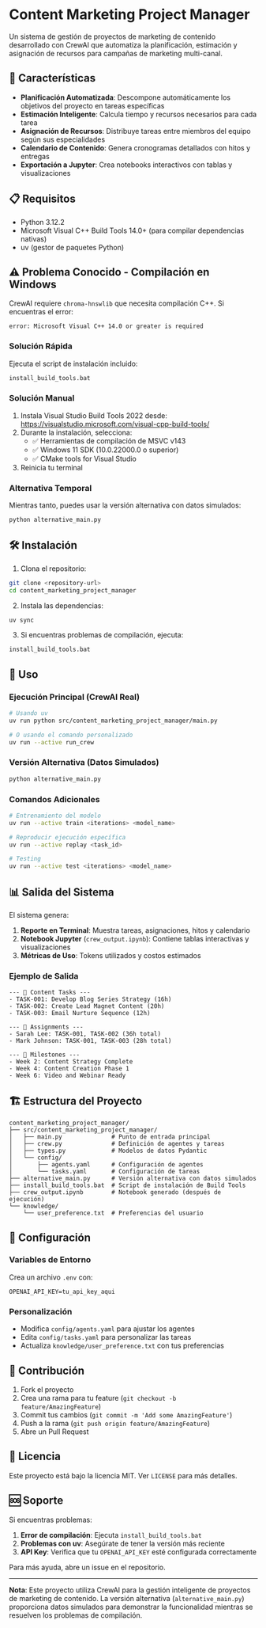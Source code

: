 # Content Marketing Project Manager

Un sistema de gestión de proyectos de marketing de contenido desarrollado con CrewAI que automatiza la planificación, estimación y asignación de recursos para campañas de marketing multi-canal.

## 🚀 Características

- **Planificación Automatizada**: Descompone automáticamente los objetivos del proyecto en tareas específicas
- **Estimación Inteligente**: Calcula tiempo y recursos necesarios para cada tarea
- **Asignación de Recursos**: Distribuye tareas entre miembros del equipo según sus especialidades
- **Calendario de Contenido**: Genera cronogramas detallados con hitos y entregas
- **Exportación a Jupyter**: Crea notebooks interactivos con tablas y visualizaciones

## 📋 Requisitos

- Python 3.12.2
- Microsoft Visual C++ Build Tools 14.0+ (para compilar dependencias nativas)
- uv (gestor de paquetes Python)

## ⚠️ Problema Conocido - Compilación en Windows

CrewAI requiere `chroma-hnswlib` que necesita compilación C++. Si encuentras el error:

```
error: Microsoft Visual C++ 14.0 or greater is required
```

### Solución Rápida
Ejecuta el script de instalación incluido:
```bash
install_build_tools.bat
```

### Solución Manual
1. Instala Visual Studio Build Tools 2022 desde: https://visualstudio.microsoft.com/visual-cpp-build-tools/
2. Durante la instalación, selecciona:
   - ✅ Herramientas de compilación de MSVC v143
   - ✅ Windows 11 SDK (10.0.22000.0 o superior)
   - ✅ CMake tools for Visual Studio
3. Reinicia tu terminal

### Alternativa Temporal
Mientras tanto, puedes usar la versión alternativa con datos simulados:
```bash
python alternative_main.py
```

## 🛠️ Instalación

1. Clona el repositorio:
```bash
git clone <repository-url>
cd content_marketing_project_manager
```

2. Instala las dependencias:
```bash
uv sync
```

3. Si encuentras problemas de compilación, ejecuta:
```bash
install_build_tools.bat
```

## 🎯 Uso

### Ejecución Principal (CrewAI Real)
```bash
# Usando uv
uv run python src/content_marketing_project_manager/main.py

# O usando el comando personalizado
uv run --active run_crew
```

### Versión Alternativa (Datos Simulados)
```bash
python alternative_main.py
```

### Comandos Adicionales
```bash
# Entrenamiento del modelo
uv run --active train <iterations> <model_name>

# Reproducir ejecución específica
uv run --active replay <task_id>

# Testing
uv run --active test <iterations> <model_name>
```

## 📊 Salida del Sistema

El sistema genera:

1. **Reporte en Terminal**: Muestra tareas, asignaciones, hitos y calendario
2. **Notebook Jupyter** (`crew_output.ipynb`): Contiene tablas interactivas y visualizaciones
3. **Métricas de Uso**: Tokens utilizados y costos estimados

### Ejemplo de Salida

```
--- 📝 Content Tasks ---
- TASK-001: Develop Blog Series Strategy (16h)
- TASK-002: Create Lead Magnet Content (20h)
- TASK-003: Email Nurture Sequence (12h)

--- 👥 Assignments ---
- Sarah Lee: TASK-001, TASK-002 (36h total)
- Mark Johnson: TASK-001, TASK-003 (28h total)

--- 🎯 Milestones ---
- Week 2: Content Strategy Complete
- Week 4: Content Creation Phase 1
- Week 6: Video and Webinar Ready
```

## 🏗️ Estructura del Proyecto

```
content_marketing_project_manager/
├── src/content_marketing_project_manager/
│   ├── main.py              # Punto de entrada principal
│   ├── crew.py              # Definición de agentes y tareas
│   ├── types.py             # Modelos de datos Pydantic
│   └── config/
│       ├── agents.yaml      # Configuración de agentes
│       └── tasks.yaml       # Configuración de tareas
├── alternative_main.py      # Versión alternativa con datos simulados
├── install_build_tools.bat  # Script de instalación de Build Tools
├── crew_output.ipynb        # Notebook generado (después de ejecución)
└── knowledge/
    └── user_preference.txt  # Preferencias del usuario
```

## 🔧 Configuración

### Variables de Entorno
Crea un archivo `.env` con:
```
OPENAI_API_KEY=tu_api_key_aqui
```

### Personalización
- Modifica `config/agents.yaml` para ajustar los agentes
- Edita `config/tasks.yaml` para personalizar las tareas
- Actualiza `knowledge/user_preference.txt` con tus preferencias

## 🤝 Contribución

1. Fork el proyecto
2. Crea una rama para tu feature (`git checkout -b feature/AmazingFeature`)
3. Commit tus cambios (`git commit -m 'Add some AmazingFeature'`)
4. Push a la rama (`git push origin feature/AmazingFeature`)
5. Abre un Pull Request

## 📄 Licencia

Este proyecto está bajo la licencia MIT. Ver `LICENSE` para más detalles.

## 🆘 Soporte

Si encuentras problemas:

1. **Error de compilación**: Ejecuta `install_build_tools.bat`
2. **Problemas con uv**: Asegúrate de tener la versión más reciente
3. **API Key**: Verifica que tu `OPENAI_API_KEY` esté configurada correctamente

Para más ayuda, abre un issue en el repositorio.

---

**Nota**: Este proyecto utiliza CrewAI para la gestión inteligente de proyectos de marketing de contenido. La versión alternativa (`alternative_main.py`) proporciona datos simulados para demonstrar la funcionalidad mientras se resuelven los problemas de compilación.
